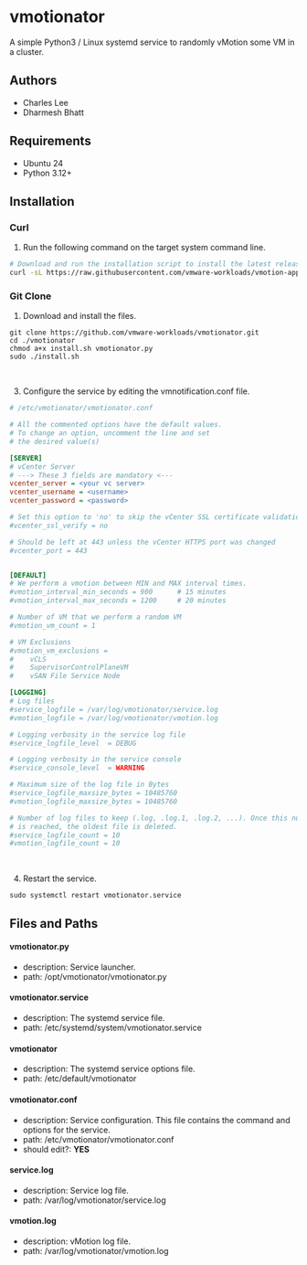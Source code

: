 # vmotionator
A simple Python3 / Linux systemd service to randomly vMotion some VM in a cluster.

## Authors
* Charles Lee
* Dharmesh Bhatt


## Requirements
* Ubuntu 24
* Python 3.12+


## Installation

### Curl
1. Run the following command on the target system command line.
```bash
# Download and run the installation script to install the latest release.
curl -sL https://raw.githubusercontent.com/vmware-workloads/vmotion-application-notification/main/remote.sh | bash
```

### Git Clone
1. Download and install the files.
```
git clone https://github.com/vmware-workloads/vmotionator.git
cd ./vmotionator
chmod a+x install.sh vmotionator.py
sudo ./install.sh
```
<br>

3. Configure the service by editing the vmnotification.conf file.
```ini
# /etc/vmotionator/vmotionator.conf

# All the commented options have the default values.
# To change an option, uncomment the line and set
# the desired value(s)

[SERVER]
# vCenter Server
# ---> These 3 fields are mandatory <---
vcenter_server = <your vc server>
vcenter_username = <username>
vcenter_password = <password>

# Set this option to 'no' to skip the vCenter SSL certificate validation
#vcenter_ssl_verify = no

# Should be left at 443 unless the vCenter HTTPS port was changed
#vcenter_port = 443


[DEFAULT]
# We perform a vmotion between MIN and MAX interval times.
#vmotion_interval_min_seconds = 900      # 15 minutes
#vmotion_interval_max_seconds = 1200     # 20 minutes

# Number of VM that we perform a random VM
#vmotion_vm_count = 1

# VM Exclusions
#vmotion_vm_exclusions =
#    vCLS
#    SupervisorControlPlaneVM
#    vSAN File Service Node

[LOGGING]
# Log files
#service_logfile = /var/log/vmotionator/service.log
#vmotion_logfile = /var/log/vmotionator/vmotion.log

# Logging verbosity in the service log file
#service_logfile_level  = DEBUG

# Logging verbosity in the service console
#service_console_level  = WARNING

# Maximum size of the log file in Bytes
#service_logfile_maxsize_bytes = 10485760
#vmotion_logfile_maxsize_bytes = 10485760

# Number of log files to keep (.log, .log.1, .log.2, ...). Once this number of log files
# is reached, the oldest file is deleted.
#service_logfile_count = 10
#vmotion_logfile_count = 10
```
<br>

4. Restart the service.
```
sudo systemctl restart vmotionator.service
```

## Files and Paths

#### vmotionator.py
* description: Service launcher.
* path: /opt/vmotionator/vmotionator.py

#### vmotionator.service
* description: The systemd service file.
* path: /etc/systemd/system/vmotionator.service

#### vmotionator
* description: The systemd service options file.
* path: /etc/default/vmotionator

#### vmotionator.conf
* description: Service configuration. This file contains the command and options for the service.
* path: /etc/vmotionator/vmotionator.conf
* should edit?: **YES**

#### service.log
* description: Service log file.
* path: /var/log/vmotionator/service.log

#### vmotion.log
* description: vMotion log file.
* path: /var/log/vmotionator/vmotion.log
